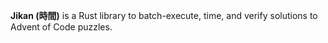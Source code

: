 **Jikan (時間)** is a Rust library to batch-execute, time, and verify solutions to Advent of Code puzzles.